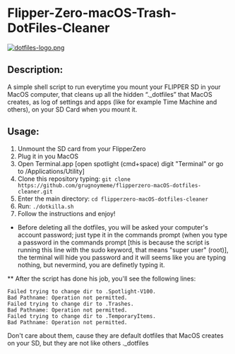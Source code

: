 # Flipper-Zero-macOS-Trash-DotFiles-Cleaner
[![dotfiles-logo.png](https://i.postimg.cc/QMbnr8wM/dotfiles-logo.png)](https://postimg.cc/bGZRxhzX)

## Description:
A simple shell script to run everytime you mount your FLIPPER SD in your MacOS computer, that cleans up all the hidden “._dotfiles” that MacOS creates, as log of settings and apps (like for example Time Machine and others), on your SD Card when you mount it.

## Usage:   
1. Unmount the SD card from your FlipperZero
2. Plug it in you MacOS
3. Open Terminal.app [open spotlight (cmd+space) digit "Terminal" or go to /Applications/Utility]
4. Clone this repository typing: ` git clone https://github.com/grugnoymeme/flipperzero-macOS-dotfiles-cleaner.git ` 
5. Enter the main directory: ` cd flipperzero-macOS-dotfiles-cleaner ` 
6. Run: ` ./dotkilla.sh `
7. Follow the instructions and enjoy!

* Before deleting all the dotfiles, you will be asked your computer's account password; just type it in the commands prompt (when you type a password in the commands prompt [this is because the script is running this line with the sudo keyword, that means "super user" (root)], the terminal will hide you password and it will seems like you are typing nothing, but nevermind, you are definetly typing it.

** After the script has done his job, you'll see the following lines:

```
Failed trying to change dir to .Spotlight-V100.    
Bad Pathname: Operation not permitted.    
Failed trying to change dir to .Trashes.    
Bad Pathname: Operation not permitted.    
Failed trying to change dir to .TemporaryItems.    
Bad Pathname: Operation not permitted.
```

Don't care about them, cause they are default dotfiles that MacOS creates on your SD, but they are not like others ._dotfiles
